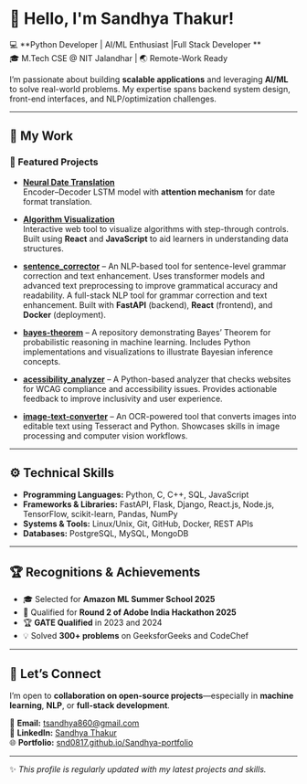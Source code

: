 # 👋 Hello, I'm Sandhya Thakur!

💻 **Python Developer | AI/ML Enthusiast |Full Stack Developer **  
🎓 M.Tech CSE @ NIT Jalandhar | 🌏 Remote-Work Ready  

I’m passionate about building **scalable applications** and leveraging **AI/ML** to solve real-world problems. My expertise spans backend system design, front-end interfaces, and NLP/optimization challenges.

---

## 🔭 My Work

### 🌟 Featured Projects

- **[Neural Date Translation](https://github.com/snd0817/neural-date-translation)**  
  Encoder–Decoder LSTM model with **attention mechanism** for date format translation.    

- **[Algorithm Visualization](https://github.com/snd0817/algorithm-visualization)**  
  Interactive web tool to visualize algorithms with step-through controls. Built using **React** and **JavaScript** to aid learners in understanding data structures.  

- **[sentence_corrector](https://github.com/snd0817/sentence_correcto)** – An NLP-based tool for sentence-level grammar correction and text enhancement. Uses transformer models and advanced text preprocessing to improve grammatical accuracy and readability. A full-stack NLP tool for grammar correction and text enhancement. Built with **FastAPI** (backend), **React** (frontend), and **Docker** (deployment). 
- **[bayes-theorem](https://github.com/snd0817/bayes-theorem)** – A repository demonstrating Bayes’ Theorem for probabilistic reasoning in machine learning. Includes Python implementations and visualizations to illustrate Bayesian inference concepts.
- **[acessibility_analyzer](https://github.com/snd0817/acessibility_analyzer)** – A Python-based analyzer that checks websites for WCAG compliance and accessibility issues. Provides actionable feedback to improve inclusivity and user experience.
- **[image-text-converter](https://github.com/snd0817/image-text-converter)** – An OCR-powered tool that converts images into editable text using Tesseract and Python. Showcases skills in image processing and computer vision workflows.
---

## ⚙️ Technical Skills
- **Programming Languages:** Python, C, C++, SQL, JavaScript  
- **Frameworks & Libraries:** FastAPI, Flask, Django, React.js, Node.js, TensorFlow, scikit-learn, Pandas, NumPy  
- **Systems & Tools:** Linux/Unix, Git, GitHub, Docker, REST APIs  
- **Databases:** PostgreSQL, MySQL, MongoDB  

---

## 🏆 Recognitions & Achievements
- 🎓 Selected for **Amazon ML Summer School 2025**  
- 🏅 Qualified for **Round 2 of Adobe India Hackathon 2025**  
- 🏆 **GATE Qualified** in 2023 and 2024  
- 💡 Solved **300+ problems** on GeeksforGeeks and CodeChef  

---

## 🤝 Let’s Connect
I’m open to **collaboration on open-source projects**—especially in **machine learning**, **NLP**, or **full-stack development**.  

📧 **Email:** [tsandhya860@gmail.com](mailto:tsandhya860@gmail.com)  
🔗 **LinkedIn:** [Sandhya Thakur](https://linkedin.com/in/sandhya-thakur-9113a2215)  
🌐 **Portfolio:** [snd0817.github.io/Sandhya-portfolio](https://snd0817.github.io/Sandhya-portfolio/)  

---

✨ *This profile is regularly updated with my latest projects and skills.*  
